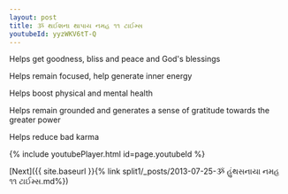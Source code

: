 ```yaml
---
layout: post
title: ૐ થઈશના થાપાય નમહ ૧૧ ટાઈમ્સ
youtubeId: yyzWKV6tT-Q
---
```

 
 
Helps get goodness, bliss and peace and God's blessings
 
Helps remain focused, help generate inner energy 
 
Helps boost physical and mental health 
 
Helps remain grounded and generates a sense of gratitude towards the greater power 
 
Helps reduce bad karma
 
 
 
 


{% include youtubePlayer.html id=page.youtubeId %}
 
[Next]({{ site.baseurl }}{% link  split1/_posts/2013-07-25-ૐ હુંથસનાયા નમહ ૧૧ ટાઈમ્સ.md%})
 
